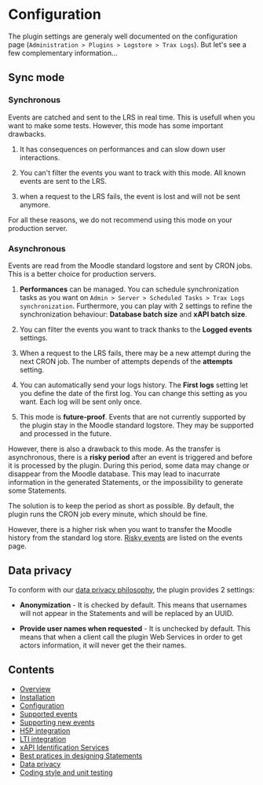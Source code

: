 # Configuration

The plugin settings are generaly well documented on the configuration page (`Administration > Plugins > Logstore > Trax Logs`). But let's see a few complementary information...


## Sync mode

### Synchronous

Events are catched and sent to the LRS in real time. This is usefull when you want to make some tests. However, this mode has some important drawbacks. 

1. It has consequences on performances and can slow down user interactions. 

2. You can't filter the events you want to track with this mode. All known events are sent to the LRS. 

3. when a request to the LRS fails, the event is lost and will not be sent anymore. 

For all these reasons, we do not recommend using this mode on your production server.


### Asynchronous

Events are read from the Moodle standard logstore and sent by CRON jobs. This is a better choice for production servers.

1. **Performances** can be managed. You can schedule synchronization tasks as you want on `Admin > Server > Scheduled Tasks > Trax Logs synchronization`. Furthermore, you can play with 2 settings to refine the synchronization behaviour: **Database batch size** and **xAPI batch size**.

2. You can filter the events you want to track thanks to the **Logged events** settings.

3. When a request to the LRS fails, there may be a new attempt during the next CRON job. The number of attempts depends of the **attempts** setting.

4. You can automatically send your logs history. The **First logs** setting let you define the date of the first log. You can change this setting as you want. Each log will be sent only once.

5. This mode is **future-proof**. Events that are not currently supported by the plugin stay in the Moodle standard logstore. They may be supported and processed in the future.

However, there is also a drawback to this mode. As the transfer is asynchronous, 
there is a **risky period** after an event is triggered and before it is processed by the plugin.
During this period, some data may change or disappear from the Moodle database. 
This may lead to inacurrate information in the generated Statements, 
or the impossibility to generate some Statements.

The solution is to keep the period as short as possible.
By default, the plugin runs the CRON job every minute, which should be fine.

However, there is a higher risk when you want to transfer the Moodle history
from the standard log store. [Risky events](events.md) are listed on the events page.


## Data privacy

To conform with our [data privacy philosophy](privacy.md), the plugin provides 2 settings:

- **Anonymization** - It is checked by default. This means that usernames will not appear in the Statements and will be replaced by an UUID.

- **Provide user names when requested** - It is unchecked by default. This means that when a client call the plugin Web Services in order to get actors information, it will never get the their names.


## Contents

* [Overview](../README.md)
* [Installation](install.md)
* [Configuration](config.md)
* [Supported events](events.md)
* [Supporting new events](extend.md)
* [H5P integration](h5p.md)
* [LTI integration](lti.md)
* [xAPI Identification Services](id.md)
* [Best pratices in designing Statements](best-practices.md)
* [Data privacy](privacy.md)
* [Coding style and unit testing](test.md)
